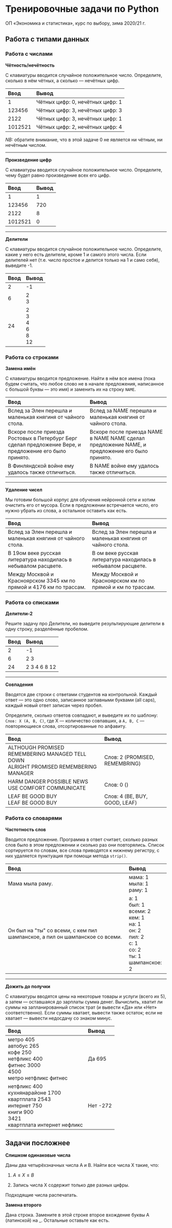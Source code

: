 # Тренировочные задачи по Python
ОП «Экономика и статистика», курс по выбору, зима 2020/21 г.

## Работа с типами данных

### Работа с числами

__Чётность/нечётность__

С клавиатуры вводится случайное положительное число. Определите, сколько в нём чётных, а сколько — нечётных цифр.

|__Ввод__|           __Вывод__            |
|:-------|:-------------------------------|
|1       |Чётных цифр: 0, нечётных цифр: 1|
|123456  |Чётных цифр: 3, нечётных цифр: 3|
|2122    |Чётных цифр: 3, нечётных цифр: 1|
|1012521 |Чётных цифр: 2, нечётных цифр: 4|

_NB:_ обратите внимание, что в этой задаче 0 не является ни чётным, ни нечётным числом.

---

__Произведение цифр__

С клавиатуры вводится случайное положительное число. Определите, чему будет равно произведение всех его цифр.

|__Ввод__|__Вывод__|
|:-------|:--------|
|1       |1        |
|123456  |720      |
|2122    |8        |
|1012521 |0        |

---

__Делители__

С клавиатуры вводится случайное положительное число. Определите, какие у него есть делители, кроме 1 и самого этого числа. Если делителей нет (т.е. число простое и делится только на 1 и само себя), выведите -1.

|__Ввод__|__Вывод__|
|:-------|:--------|
|2       |-1       |
|6       |2 <br> 3 |
|24      |2 <br> 3 <br> 4 <br> 6 <br> 8 <br> 12|

### Работа со строками

__Замена имён__

С клавиатуры вводится предложение. Найти в нём все имена (пока будем считать, что любое слово не в начале предложения, написанное с большой буквы — это имя) и заменить их на строку `NAME`.


|__Ввод__|__Вывод__|
|:-------|:--------|
|Вслед за Элен перешла и маленькая княгиня от чайного стола.|Вслед за NAME перешла и маленькая княгиня от чайного стола.|
|Вскоре после приезда Ростовых в Петербург Берг сделал предложение Вере, и предложение его было принято.|Вскоре после приезда NAME в NAME NAME сделал предложение NAME, и предложение его было принято.|
|В Финляндской войне ему удалось также отличиться.|В NAME войне ему удалось также отличиться.|

---

__Удаление чисел__

Мы готовим большой корпус для обучения нейронной сети и хотим очистить его от мусора. Если в предложении встречается число, его нужно убрать из слова, а остальное оставить как есть.

|__Ввод__|__Вывод__|
|:-------|:--------|
|Вслед за Элен перешла и маленькая княгиня от чайного стола.|Вслед за Элен перешла и маленькая княгиня от чайного стола.|
|В 19ом веке русская литература находилась в небывалом расцвете.|В ом веке русская литература находилась в небывалом расцвете.|
|Между Москвой и Красноярском 3345 км по прямой и 4176 км по трассам.|Между Москвой и Красноярском км по прямой и км по трассам.|

### Работа со списками

__Делители-2__

Решите задачу про Делители, но выведите результирующие делители в одну строку, разделённые пробелом.

|__Ввод__| __Вывод__  |
|:-------|:-----------|
|2       |-1          |
|6       |2 3         |
|24      |2 3 4 6 8 12|

---

__Совпадения__

Вводятся две строки с ответами студентов на контрольной. Каждый ответ — это одно слово, записанное заглавными буквами (all caps), каждый новый ответ записан через пробел.

Определите, сколько ответов совпадают, и выведите их по шаблону: `Слов: X (A, B, C)`, где X — количество совпавших, а `A, B, C` — повторяющиеся слова, отсортированные по алфавиту.

|__Ввод__| __Вывод__  |
|:-------|:-----------|
|ALTHOUGH PROMISED REMEMBERING MANAGED TELL DOWN <br> ALRIGHT PROMISED REMEMBERING MANAGER |Слов: 2 (PROMISED, REMEMBRING)|
|HARM DANGER POSSIBLE NEWS <br> USE COMFORT COMMUNICATE|Слов: 0 ()|
|LEAF BE GOOD BUY <br> LEAF BE GOOD BUY|Слов: 4 (BE, BUY, GOOD, LEAF)|

### Работа со словарями 

__Частотность слов__

Вводится предложение. Программа в ответ считает, сколько разных слов было в этом предложении и сколько раз они повторялись. Список сортируется по словам, все слова приводятся к нижнему регистру, с них удаляется пунктуация при помощи метода `strip()`.

|__Ввод__| __Вывод__  |
|:-------|:-----------|
|Мама мыла раму.|мама: 1<br>мыла: 1<br>раму: 1|
|Он был на "ты" со всеми, с кем пил шампанское, а пил он шампанское со всеми.|а: 1<br>был: 1<br>всеми: 2<br>кем: 1<br>на: 1<br>он: 2<br>пил: 2<br>с: 1<br>со: 2<br>ты: 1<br>шампанское: 2|

---

__Дожить до получки__

С клавиатуры вводятся цены на некоторые товары и услуги (всего их 5), а затем — оставшаяся до зарплаты сумма денег. Вычислить, хватит ли суммы на запланированный список трат (и вывести «Да» или «Нет» соответственно). Если суммы хватает, вывести также остаток; если не хватает — вывести недосдачу со знаком минус.

|__Ввод__| __Вывод__  |
|:-------|:-----------|
|метро 405<br>автобус 265<br>кофе 250<br>нетфликс 400<br>фитнес 3000<br>4500<br>метро нетфликс фитнес|Да 695|
|нетфликс 400<br>кухнянарайоне 1700<br>квартплата 2543<br>интернет 750<br>книги 900<br>3421<br>квартплата интернет нефликс|Нет -272|

## Задачи посложнее

__Слишком одинаковые числа__

Даны два четырёхзначных числа A и B. Найти все числа X такие, что:

1. $A \leq X \leq B$

2. Запись числа X содержит только две разных цифры.

Подходящие числа распечатать.

__Замена второго__

Дана строка. Замените в этой строке второе вхождение буквы A (латинской) на _. Остальные оставьте как есть.